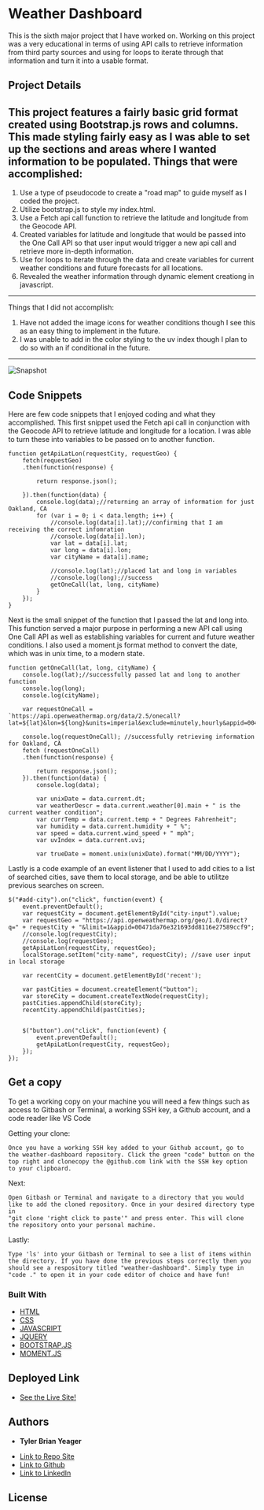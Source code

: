 # Weather Dashboard
This is the sixth major project that I have worked on. Working on this project was a very educational in terms of using API calls to retrieve information from third party sources and using for loops to iterate through that information and turn it into a usable format. 

## Project Details
This project features a fairly basic grid format created using Bootstrap.js rows and columns. This made styling fairly easy as I was able to set up the sections and areas where I wanted information to be populated. Things that were accomplished:
---
1. Use a type of pseudocode to create a "road map" to guide myself as I coded the project. 
2. Utilize bootstrap.js to style my index.html. 
3. Use a Fetch api call function to retrieve the latitude and longitude from the Geocode API.  
4. Created variables for latitude and longitude that would be passed into the One Call API so that user input would trigger a new api call and retrieve more in-depth information. 
5. Use for loops to iterate through the data and create variables for current weather conditions and future forecasts for all locations. 
6. Revealed the weather information through dynamic element creationg in javascript. 
---
Things that I did not accomplish:
1. Have not added the image icons for weather conditions though I see this as an easy thing to implement in the future.  
2. I was unable to add in the color styling to the uv index though I plan to do so with an if conditional in the future.  
---
![Snapshot](https://user-images.githubusercontent.com/89880190/136501617-d7c5415e-bf7b-4ebc-90f2-2e4ae2147d73.png)


## Code Snippets
Here are few code snippets that I enjoyed coding and what they accomplished. This first snippet used the Fetch api call in conjunction with the Geocode API to retrieve latitude and longitude for a location. I was able to turn these into variables to be passed on to another function. 
```
function getApiLatLon(requestCity, requestGeo) {
    fetch(requestGeo) 
    .then(function(response) {

        return response.json();

    }).then(function(data) {
        console.log(data);//returning an array of information for just Oakland, CA
        for (var i = 0; i < data.length; i++) {
            //console.log(data[i].lat);//confirming that I am receiving the correct infomration
            //console.log(data[i].lon);
            var lat = data[i].lat;
            var long = data[i].lon;
            var cityName = data[i].name;

            //console.log(lat);//placed lat and long in variables
            //console.log(long);//success
            getOneCall(lat, long, cityName)
        }
    });
}
```

Next is the small snippet of the function that I passed the lat and long into. This function served a major purpose in performing a new API call using One Call API as well as establishing variables for current and future weather conditions. I also used a moment.js format method to convert the date, which was in unix time, to a modern state. 
```
function getOneCall(lat, long, cityName) {
    console.log(lat);//successfully passed lat and long to another function
    console.log(long);
    console.log(cityName);

    var requestOneCall = `https://api.openweathermap.org/data/2.5/onecall?lat=${lat}&lon=${long}&units=imperial&exclude=minutely,hourly&appid=00471da76e321693dd8116e27589ccf9`

    console.log(requestOneCall); //successfully retrieving information for Oakland, CA
    fetch (requestOneCall)
    .then(function(response) {
        
        return response.json();
    }).then(function(data) {
        console.log(data);

        var unixDate = data.current.dt;
        var weatherDescr = data.current.weather[0].main + " is the current weather condition";
        var currTemp = data.current.temp + " Degrees Fahrenheit";
        var humidity = data.current.humidity + " %";
        var speed = data.current.wind_speed + " mph";
        var uvIndex = data.current.uvi;

        var trueDate = moment.unix(unixDate).format("MM/DD/YYYY");

```

Lastly is a code example of an event listener that I used to add cities to a list of searched cities, save them to local storage, and be able to utilitze previous searches on screen.  
```
$("#add-city").on("click", function(event) {
    event.preventDefault();
    var requestCity = document.getElementById("city-input").value;
    var requestGeo = "https://api.openweathermap.org/geo/1.0/direct?q=" + requestCity + "&limit=1&appid=00471da76e321693dd8116e27589ccf9";
    //console.log(requestCity);
    //console.log(requestGeo);
    getApiLatLon(requestCity, requestGeo);
    localStorage.setItem("city-name", requestCity); //save user input in local storage
    
    var recentCity = document.getElementById('recent');
    
    var pastCities = document.createElement("button");
    var storeCity = document.createTextNode(requestCity);
    pastCities.appendChild(storeCity);
    recentCity.appendChild(pastCities);


    $("button").on("click", function(event) {
        event.preventDefault();
        getApiLatLon(requestCity, requestGeo);
    });
});
```

## Get a copy

To get a working copy on your machine you will need a few things such as access to Gitbash or Terminal, a working SSH key, a Github account, and a code reader like VS Code

Getting your clone:

```
Once you have a working SSH key added to your Github account, go to the weather-dashboard repository. Click the green "code" button on the top right and clonecopy the @github.com link with the SSH key option to your clipboard. 
```

Next:

```
Open Gitbash or Terminal and navigate to a directory that you would like to add the cloned repository. Once in your desired directory type in
"git clone 'right click to paste'" and press enter. This will clone the repository onto your personal machine.
```

Lastly: 

```
Type 'ls' into your Gitbash or Terminal to see a list of items within the directory. If you have done the previous steps correctly then you should see a respository titled "weather-dashboard". Simply type in "code ." to open it in your code editor of choice and have fun!
```

### Built With

* [HTML](https://developer.mozilla.org/en-US/docs/Web/HTML)
* [CSS](https://developer.mozilla.org/en-US/docs/Web/CSS)
* [JAVASCRIPT](https://developer.mozilla.org/en-US/docs/Web/JavaScript)
* [JQUERY](https://jquery.com/)
* [BOOTSTRAP.JS](https://getbootstrap.com/)
* [MOMENT.JS](https://momentjs.com/)

## Deployed Link
* [See the Live Site!](https://tylerbyeager.github.io/weather-dashboard/)

## Authors

* **Tyler Brian Yeager**

- [Link to Repo Site](https://github.com/TylerBYeager/weather-dashboard)
- [Link to Github](https://github.com/TylerBYeager/tylerbyeager.github.io)
- [Link to LinkedIn](https://www.linkedin.com/in/tyler-yeager-611926213/)

## License
